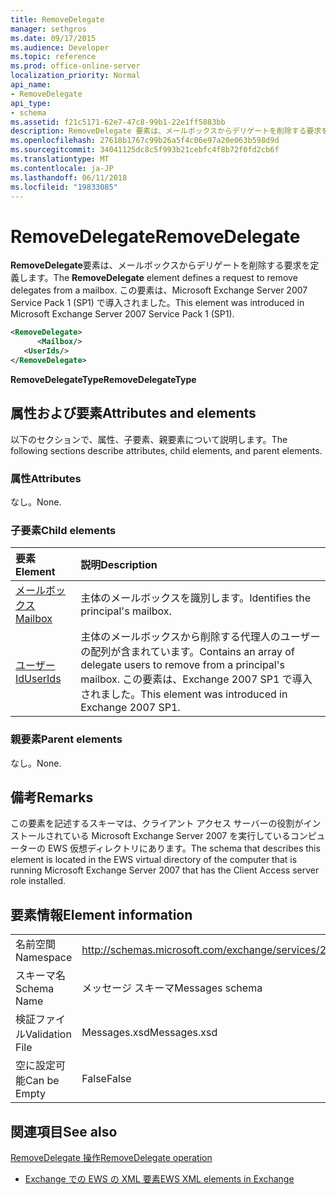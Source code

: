 ```yaml
---
title: RemoveDelegate
manager: sethgros
ms.date: 09/17/2015
ms.audience: Developer
ms.topic: reference
ms.prod: office-online-server
localization_priority: Normal
api_name:
- RemoveDelegate
api_type:
- schema
ms.assetid: f21c5171-62e7-47c8-99b1-22e1ff5883bb
description: RemoveDelegate 要素は、メールボックスからデリゲートを削除する要求を定義します。 この要素は、Microsoft Exchange Server 2007 Service Pack 1 (SP1) で導入されました。
ms.openlocfilehash: 27618b1767c99b26a5f4c06e97a20e063b598d9d
ms.sourcegitcommit: 34041125dc8c5f993b21cebfc4f8b72f0fd2cb6f
ms.translationtype: MT
ms.contentlocale: ja-JP
ms.lasthandoff: 06/11/2018
ms.locfileid: "19833085"
---
```

# <a name="removedelegate"></a><span data-ttu-id="f3ee4-104">RemoveDelegate</span><span class="sxs-lookup"><span data-stu-id="f3ee4-104">RemoveDelegate</span></span>

<span data-ttu-id="f3ee4-105">**RemoveDelegate**要素は、メールボックスからデリゲートを削除する要求を定義します。</span><span class="sxs-lookup"><span data-stu-id="f3ee4-105">The **RemoveDelegate** element defines a request to remove delegates from a mailbox.</span></span> <span data-ttu-id="f3ee4-106">この要素は、Microsoft Exchange Server 2007 Service Pack 1 (SP1) で導入されました。</span><span class="sxs-lookup"><span data-stu-id="f3ee4-106">This element was introduced in Microsoft Exchange Server 2007 Service Pack 1 (SP1).</span></span> 
  
```xml
<RemoveDelegate>
      <Mailbox/>
   <UserIds/>
</RemoveDelegate>
```

 <span data-ttu-id="f3ee4-107">**RemoveDelegateType**</span><span class="sxs-lookup"><span data-stu-id="f3ee4-107">**RemoveDelegateType**</span></span>
## <a name="attributes-and-elements"></a><span data-ttu-id="f3ee4-108">属性および要素</span><span class="sxs-lookup"><span data-stu-id="f3ee4-108">Attributes and elements</span></span>

<span data-ttu-id="f3ee4-109">以下のセクションで、属性、子要素、親要素について説明します。</span><span class="sxs-lookup"><span data-stu-id="f3ee4-109">The following sections describe attributes, child elements, and parent elements.</span></span>
  
### <a name="attributes"></a><span data-ttu-id="f3ee4-110">属性</span><span class="sxs-lookup"><span data-stu-id="f3ee4-110">Attributes</span></span>

<span data-ttu-id="f3ee4-111">なし。</span><span class="sxs-lookup"><span data-stu-id="f3ee4-111">None.</span></span>
  
### <a name="child-elements"></a><span data-ttu-id="f3ee4-112">子要素</span><span class="sxs-lookup"><span data-stu-id="f3ee4-112">Child elements</span></span>

|<span data-ttu-id="f3ee4-113">**要素**</span><span class="sxs-lookup"><span data-stu-id="f3ee4-113">**Element**</span></span>|<span data-ttu-id="f3ee4-114">**説明**</span><span class="sxs-lookup"><span data-stu-id="f3ee4-114">**Description**</span></span>|
|:-----|:-----|
|[<span data-ttu-id="f3ee4-115">メールボックス</span><span class="sxs-lookup"><span data-stu-id="f3ee4-115">Mailbox</span></span>](mailbox.md) <br/> |<span data-ttu-id="f3ee4-116">主体のメールボックスを識別します。</span><span class="sxs-lookup"><span data-stu-id="f3ee4-116">Identifies the principal's mailbox.</span></span>  <br/> |
|[<span data-ttu-id="f3ee4-117">ユーザー Id</span><span class="sxs-lookup"><span data-stu-id="f3ee4-117">UserIds</span></span>](userids.md) <br/> |<span data-ttu-id="f3ee4-118">主体のメールボックスから削除する代理人のユーザーの配列が含まれています。</span><span class="sxs-lookup"><span data-stu-id="f3ee4-118">Contains an array of delegate users to remove from a principal's mailbox.</span></span> <span data-ttu-id="f3ee4-119">この要素は、Exchange 2007 SP1 で導入されました。</span><span class="sxs-lookup"><span data-stu-id="f3ee4-119">This element was introduced in Exchange 2007 SP1.</span></span>  <br/> |
   
### <a name="parent-elements"></a><span data-ttu-id="f3ee4-120">親要素</span><span class="sxs-lookup"><span data-stu-id="f3ee4-120">Parent elements</span></span>

<span data-ttu-id="f3ee4-121">なし。</span><span class="sxs-lookup"><span data-stu-id="f3ee4-121">None.</span></span>
  
## <a name="remarks"></a><span data-ttu-id="f3ee4-122">備考</span><span class="sxs-lookup"><span data-stu-id="f3ee4-122">Remarks</span></span>

<span data-ttu-id="f3ee4-123">この要素を記述するスキーマは、クライアント アクセス サーバーの役割がインストールされている Microsoft Exchange Server 2007 を実行しているコンピューターの EWS 仮想ディレクトリにあります。</span><span class="sxs-lookup"><span data-stu-id="f3ee4-123">The schema that describes this element is located in the EWS virtual directory of the computer that is running Microsoft Exchange Server 2007 that has the Client Access server role installed.</span></span>
  
## <a name="element-information"></a><span data-ttu-id="f3ee4-124">要素情報</span><span class="sxs-lookup"><span data-stu-id="f3ee4-124">Element information</span></span>

|||
|:-----|:-----|
|<span data-ttu-id="f3ee4-125">名前空間</span><span class="sxs-lookup"><span data-stu-id="f3ee4-125">Namespace</span></span>  <br/> |http://schemas.microsoft.com/exchange/services/2006/messages  <br/> |
|<span data-ttu-id="f3ee4-126">スキーマ名</span><span class="sxs-lookup"><span data-stu-id="f3ee4-126">Schema Name</span></span>  <br/> |<span data-ttu-id="f3ee4-127">メッセージ スキーマ</span><span class="sxs-lookup"><span data-stu-id="f3ee4-127">Messages schema</span></span>  <br/> |
|<span data-ttu-id="f3ee4-128">検証ファイル</span><span class="sxs-lookup"><span data-stu-id="f3ee4-128">Validation File</span></span>  <br/> |<span data-ttu-id="f3ee4-129">Messages.xsd</span><span class="sxs-lookup"><span data-stu-id="f3ee4-129">Messages.xsd</span></span>  <br/> |
|<span data-ttu-id="f3ee4-130">空に設定可能</span><span class="sxs-lookup"><span data-stu-id="f3ee4-130">Can be Empty</span></span>  <br/> |<span data-ttu-id="f3ee4-131">False</span><span class="sxs-lookup"><span data-stu-id="f3ee4-131">False</span></span>  <br/> |
   
## <a name="see-also"></a><span data-ttu-id="f3ee4-132">関連項目</span><span class="sxs-lookup"><span data-stu-id="f3ee4-132">See also</span></span>



[<span data-ttu-id="f3ee4-133">RemoveDelegate 操作</span><span class="sxs-lookup"><span data-stu-id="f3ee4-133">RemoveDelegate operation</span></span>](removedelegate-operation.md)


- [<span data-ttu-id="f3ee4-134">Exchange での EWS の XML 要素</span><span class="sxs-lookup"><span data-stu-id="f3ee4-134">EWS XML elements in Exchange</span></span>](ews-xml-elements-in-exchange.md)

